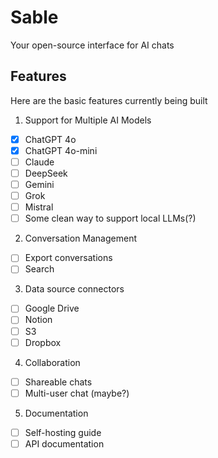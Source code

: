 # Sable

Your open-source interface for AI chats

## Features

Here are the basic features currently being built

1. Support for Multiple AI Models
- [x] ChatGPT 4o
- [x] ChatGPT 4o-mini
- [ ] Claude
- [ ] DeepSeek
- [ ] Gemini
- [ ] Grok
- [ ] Mistral
- [ ] Some clean way to support local LLMs(?)

2. Conversation Management
- [ ] Export conversations
- [ ] Search

3. Data source connectors
- [ ] Google Drive
- [ ] Notion
- [ ] S3
- [ ] Dropbox

4. Collaboration
- [ ] Shareable chats
- [ ] Multi-user chat (maybe?)

5. Documentation
- [ ] Self-hosting guide
- [ ] API documentation